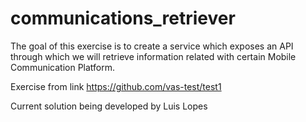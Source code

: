 # communications_retriever

The goal of this exercise is to create a service which exposes an API through which we will retrieve information related with certain Mobile Communication Platform.

Exercise from link https://github.com/vas-test/test1 

Current solution being developed by Luis Lopes
